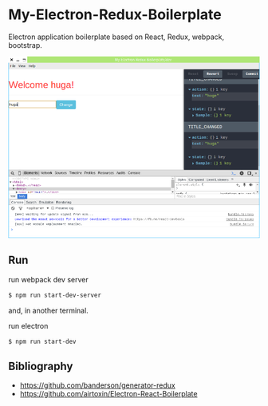 # My-Electron-Redux-Boilerplate
Electron application boilerplate based on React, Redux, webpack, bootstrap.

![](./docs/screenshot.png)

## Run

run webpack dev server

```bash
$ npm run start-dev-server
```

and, in another terminal.

run electron

```bash
$ npm run start-dev
```

## Bibliography
- https://github.com/banderson/generator-redux
- https://github.com/airtoxin/Electron-React-Boilerplate